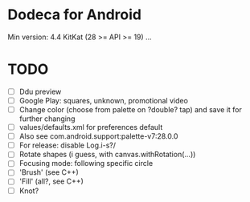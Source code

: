 # Dodeca for Android
Min version: 4.4 KitKat (28 >= API >= 19)
...
# TODO
- [ ] Ddu preview
- [ ] Google Play: squares, unknown, promotional video
- [ ] Change color (choose from palette on ?double? tap) and save it for further changing
- [ ] values/defaults.xml for preferences default
- [ ] Also see com.android.support:palette-v7:28.0.0
- [ ] For release: disable Log.i-s?/
- [ ] Rotate shapes (i guess, with canvas.withRotation(...))
- [ ] Focusing mode: following specific circle
- [ ] 'Brush' (see C++)
- [ ] 'Fill' (all?, see C++)
- [ ] Knot?
